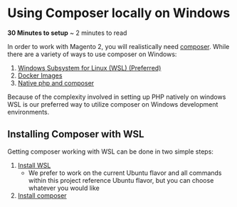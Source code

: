 # Using Composer locally on Windows

**30 Minutes to setup** ~ 2 minutes to read

In order to work with Magento 2, you will realistically need [composer](https://getcomposer.org). While there are a variety of ways to use composer on Windows:

1. [Windows Subsystem for Linux (WSL) (Preferred)](#installing-composer-with-wsl)
2. [Docker Images](https://hub.docker.com/_/composer)
3. [Native php and composer](https://getcomposer.org/doc/00-intro.md#system-requirements)

Because of the complexity involved in setting up PHP natively on windows WSL is our preferred way to utilize composer on Windows development environments.

## Installing Composer with WSL
Getting composer working with WSL can be done in two simple steps:

1. [Install WSL](https://docs.microsoft.com/en-us/windows/wsl/install-win10)
    * We prefer to work on the current Ubuntu flavor and all commands within this project reference Ubuntu flavor, but you can choose whatever you would like
2. [Install composer](https://www.digitalocean.com/community/tutorials/how-to-install-and-use-composer-on-ubuntu-18-04)

